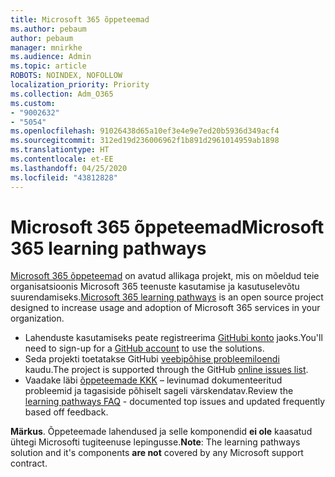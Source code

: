 ```yaml
---
title: Microsoft 365 õppeteemad
ms.author: pebaum
author: pebaum
manager: mnirkhe
ms.audience: Admin
ms.topic: article
ROBOTS: NOINDEX, NOFOLLOW
localization_priority: Priority
ms.collection: Adm_O365
ms.custom:
- "9002632"
- "5054"
ms.openlocfilehash: 91026438d65a10ef3e4e9e7ed20b5936d349acf4
ms.sourcegitcommit: 312ed19d236006962f1b891d2961014959ab1898
ms.translationtype: HT
ms.contentlocale: et-EE
ms.lasthandoff: 04/25/2020
ms.locfileid: "43812828"
---
```

# <a name="microsoft-365-learning-pathways"></a><span data-ttu-id="13c7a-102">Microsoft 365 õppeteemad</span><span class="sxs-lookup"><span data-stu-id="13c7a-102">Microsoft 365 learning pathways</span></span>

<span data-ttu-id="13c7a-103">[Microsoft 365 õppeteemad](https://docs.microsoft.com/office365/customlearning/) on avatud allikaga projekt, mis on mõeldud teie organisatsioonis Microsoft 365 teenuste kasutamise ja kasutuselevõtu suurendamiseks.</span><span class="sxs-lookup"><span data-stu-id="13c7a-103">[Microsoft 365 learning pathways](https://docs.microsoft.com/office365/customlearning/) is an open source project designed to increase usage and adoption of Microsoft 365 services in your organization.</span></span>

- <span data-ttu-id="13c7a-104">Lahenduste kasutamiseks peate registreerima [GitHubi konto](http://aka.ms/joingithub) jaoks.</span><span class="sxs-lookup"><span data-stu-id="13c7a-104">You'll need to sign-up for a [GitHub account](http://aka.ms/joingithub) to use the solutions.</span></span>
- <span data-ttu-id="13c7a-105">Seda projekti toetatakse GitHubi [veebipõhise probleemiloendi](https://aka.ms/CustomLearningHelp) kaudu.</span><span class="sxs-lookup"><span data-stu-id="13c7a-105">The project is supported through the GitHub [online issues list](https://aka.ms/CustomLearningHelp).</span></span>
- <span data-ttu-id="13c7a-106">Vaadake läbi [õppeteemade KKK](https://docs.microsoft.com/office365/customlearning/faq) – levinumad dokumenteeritud probleemid ja tagasiside põhiselt sageli värskendatav.</span><span class="sxs-lookup"><span data-stu-id="13c7a-106">Review the [learning pathways FAQ](https://docs.microsoft.com/office365/customlearning/faq) - documented top issues and updated frequently based off feedback.</span></span>

<span data-ttu-id="13c7a-107">**Märkus**. Õppeteemade lahendused ja selle komponendid **ei ole** kaasatud ühtegi Microsofti tugiteenuse lepingusse.</span><span class="sxs-lookup"><span data-stu-id="13c7a-107">**Note**: The learning pathways solution and it's components **are not** covered by any Microsoft support contract.</span></span>

